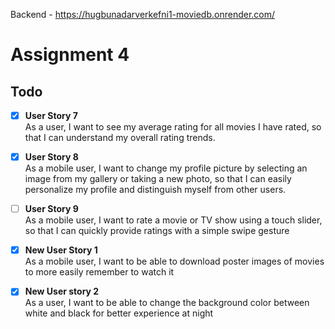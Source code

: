 Backend - https://hugbunadarverkefni1-moviedb.onrender.com/ 

# Assignment 4

## Todo

- [X] **User Story 7**  
  As a user, I want to see my average rating for all movies I have rated, so that I can understand my overall rating trends.

- [X] **User Story 8**  
  As a mobile user, I want to change my profile picture by selecting an image from my gallery or taking a new photo, so that I can easily personalize my profile and distinguish myself from other users.

- [ ] **User Story 9**  
  As a mobile user, I want to rate a movie or TV show using a touch slider, so that I can quickly provide ratings with a simple swipe gesture

- [X] **New User Story 1**  
  As a mobile user, I want to be able to download poster images of movies to more easily remember to watch it

- [X] **New User story 2**  
  As a user, I want to be able to change the background color between white and black for better experience at night